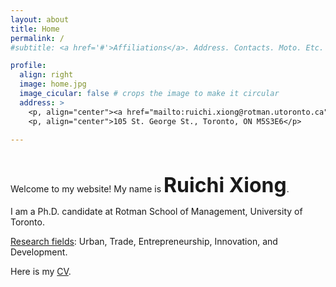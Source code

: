 ```yaml
---
layout: about
title: Home
permalink: /
#subtitle: <a href='#'>Affiliations</a>. Address. Contacts. Moto. Etc.

profile:
  align: right
  image: home.jpg
  image_cicular: false # crops the image to make it circular
  address: >
    <p, align="center"><a href="mailto:ruichi.xiong@rotman.utoronto.ca">ruichi.xiong@rotman.utoronto.ca</a> </p>
    <p, align="center">105 St. George St., Toronto, ON M5S3E6</p>
    
---
```


<p>&nbsp;</p>

Welcome to my website! My name is <font size="+3"><b>Ruichi Xiong</b></font>.

I am a Ph.D. candidate at Rotman School of Management, University of Toronto.

<ins>Research fields</ins>: Urban, Trade, Entrepreneurship, Innovation, and Development.

Here is my <a href="{{ site.url }}/assets/pdf/cv.pdf" target="_blank">CV</a>.
